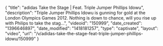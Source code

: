 {
    "title": "adidas Take the Stage | Feat. Triple Jumper Phillips Idowu",
    "description": "Triple Jumper Phillips Idowu is gunning for gold at the London Olympics Games 2012. Nothing is down to chance, will you rise up with Philips to take the stag...",
    "videoid": "150999",
    "date_created": "1396646897",
    "date_modified": "1418181257",
    "type": "captivate",
    "layout": "video",
    "url": "\/v\/adidas-take-the-stage-feat-triple-jumper-phillips-idowu\/150999"
}